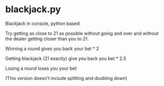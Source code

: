 # blackjack.py
Blackjack in console, python based



Try getting as close to 21 as possible without going and over and without the dealer getting closer than you to 21.


Winning a round gives you back your bet * 2

Getting blackjack (21 exactly) give you back you bet * 2.5

Losing a round loses you your bet



(This version doesn't include splitting and doubling down)



